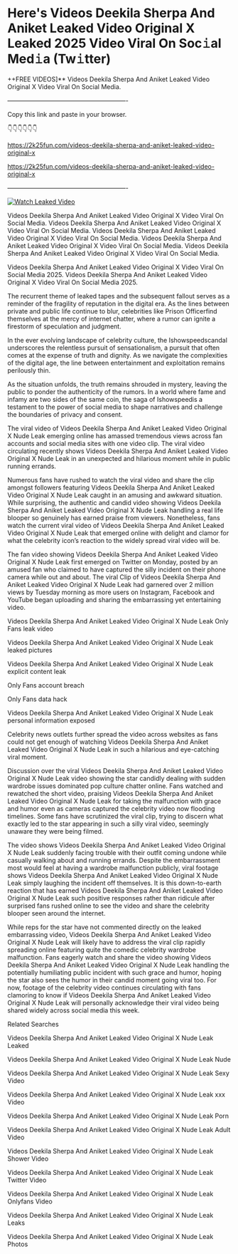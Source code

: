 # Here's Videos Deekila Sherpa And Aniket Leaked Video Original X Leaked 2025 Video Viral On Soc𝚒al Med𝚒a (Tw𝚒tter)

++FREE VIDEOS]** Videos Deekila Sherpa And Aniket Leaked Video Original X Video Viral On Social Media.

———————————————————-

Copy this link and paste in your browser.

👇👇👇👇👇👇

https://2k25fun.com/videos-deekila-sherpa-and-aniket-leaked-video-original-x

https://2k25fun.com/videos-deekila-sherpa-and-aniket-leaked-video-original-x

———————————————————-

[![Watch Leaked Video](https://miro.medium.com/v2/resize:fit:828/format:webp/1*cilzJN44JGOrTw9NJCrNHA.gif "Watch Leaked Video")](https://2k25fun.com/videos-deekila-sherpa-and-aniket-leaked-video-original-x)

Videos Deekila Sherpa And Aniket Leaked Video Original X Video Viral On Social Media. Videos Deekila Sherpa And Aniket Leaked Video Original X Video Viral On Social Media. Videos Deekila Sherpa And Aniket Leaked Video Original X Video Viral On Social Media. Videos Deekila Sherpa And Aniket Leaked Video Original X Video Viral On Social Media. Videos Deekila Sherpa And Aniket Leaked Video Original X Video Viral On Social Media.

Videos Deekila Sherpa And Aniket Leaked Video Original X Video Viral On Social Media 2025. Videos Deekila Sherpa And Aniket Leaked Video Original X Video Viral On Social Media 2025.

The recurrent theme of leaked tapes and the subsequent fallout serves as a reminder of the fragility of reputation in the digital era. As the lines between private and public life continue to blur, celebrities like Prison Officerfind themselves at the mercy of internet chatter, where a rumor can ignite a firestorm of speculation and judgment.

In the ever evolving landscape of celebrity culture, the Ishowspeedscandal underscores the relentless pursuit of sensationalism, a pursuit that often comes at the expense of truth and dignity. As we navigate the complexities of the digital age, the line between entertainment and exploitation remains perilously thin.

As the situation unfolds, the truth remains shrouded in mystery, leaving the public to ponder the authenticity of the rumors. In a world where fame and infamy are two sides of the same coin, the saga of Ishowspeedis a testament to the power of social media to shape narratives and challenge the boundaries of privacy and consent.

The viral video of Videos Deekila Sherpa And Aniket Leaked Video Original X Nude Leak emerging online has amassed tremendous views across fan accounts and social media sites with one video clip. The viral video circulating recently shows Videos Deekila Sherpa And Aniket Leaked Video Original X Nude Leak in an unexpected and hilarious moment while in public running errands.

Numerous fans have rushed to watch the viral video and share the clip amongst followers featuring Videos Deekila Sherpa And Aniket Leaked Video Original X Nude Leak caught in an amusing and awkward situation. While surprising, the authentic and candid video showing Videos Deekila Sherpa And Aniket Leaked Video Original X Nude Leak handling a real life blooper so genuinely has earned praise from viewers. Nonetheless, fans watch the current viral video of Videos Deekila Sherpa And Aniket Leaked Video Original X Nude Leak that emerged online with delight and clamor for what the celebrity icon’s reaction to the widely spread viral video will be.

The fan video showing Videos Deekila Sherpa And Aniket Leaked Video Original X Nude Leak first emerged on Twitter on Monday, posted by an amused fan who claimed to have captured the silly incident on their phone camera while out and about. The viral Clip of Videos Deekila Sherpa And Aniket Leaked Video Original X Nude Leak had garnered over 2 million views by Tuesday morning as more users on Instagram, Facebook and YouTube began uploading and sharing the embarrassing yet entertaining video.

Videos Deekila Sherpa And Aniket Leaked Video Original X Nude Leak Only Fans leak video

Videos Deekila Sherpa And Aniket Leaked Video Original X Nude Leak leaked pictures

Videos Deekila Sherpa And Aniket Leaked Video Original X Nude Leak explicit content leak

Only Fans account breach

Only Fans data hack

Videos Deekila Sherpa And Aniket Leaked Video Original X Nude Leak personal information exposed

Celebrity news outlets further spread the video across websites as fans could not get enough of watching Videos Deekila Sherpa And Aniket Leaked Video Original X Nude Leak in such a hilarious and eye-catching viral moment.

Discussion over the viral Videos Deekila Sherpa And Aniket Leaked Video Original X Nude Leak video showing the star candidly dealing with sudden wardrobe issues dominated pop culture chatter online. Fans watched and rewatched the short video, praising Videos Deekila Sherpa And Aniket Leaked Video Original X Nude Leak for taking the malfunction with grace and humor even as cameras captured the celebrity video now flooding timelines. Some fans have scrutinized the viral clip, trying to discern what exactly led to the star appearing in such a silly viral video, seemingly unaware they were being filmed.

The video shows Videos Deekila Sherpa And Aniket Leaked Video Original X Nude Leak suddenly facing trouble with their outfit coming undone while casually walking about and running errands. Despite the embarrassment most would feel at having a wardrobe malfunction publicly, viral footage shows Videos Deekila Sherpa And Aniket Leaked Video Original X Nude Leak simply laughing the incident off themselves. It is this down-to-earth reaction that has earned Videos Deekila Sherpa And Aniket Leaked Video Original X Nude Leak such positive responses rather than ridicule after surprised fans rushed online to see the video and share the celebrity blooper seen around the internet.

While reps for the star have not commented directly on the leaked embarrassing video, Videos Deekila Sherpa And Aniket Leaked Video Original X Nude Leak will likely have to address the viral clip rapidly spreading online featuring quite the comedic celebrity wardrobe malfunction. Fans eagerly watch and share the video showing Videos Deekila Sherpa And Aniket Leaked Video Original X Nude Leak handling the potentially humiliating public incident with such grace and humor, hoping the star also sees the humor in their candid moment going viral too. For now, footage of the celebrity video continues circulating with fans clamoring to know if Videos Deekila Sherpa And Aniket Leaked Video Original X Nude Leak will personally acknowledge their viral video being shared widely across social media this week.

Related Searches

Videos Deekila Sherpa And Aniket Leaked Video Original X Nude Leak Leaked

Videos Deekila Sherpa And Aniket Leaked Video Original X Nude Leak Nude

Videos Deekila Sherpa And Aniket Leaked Video Original X Nude Leak Sexy Video

Videos Deekila Sherpa And Aniket Leaked Video Original X Nude Leak xxx Video

Videos Deekila Sherpa And Aniket Leaked Video Original X Nude Leak Porn

Videos Deekila Sherpa And Aniket Leaked Video Original X Nude Leak Adult Video

Videos Deekila Sherpa And Aniket Leaked Video Original X Nude Leak Shower Video

Videos Deekila Sherpa And Aniket Leaked Video Original X Nude Leak Twitter Video

Videos Deekila Sherpa And Aniket Leaked Video Original X Nude Leak Onlyfans Video

Videos Deekila Sherpa And Aniket Leaked Video Original X Nude Leak Leaks

Videos Deekila Sherpa And Aniket Leaked Video Original X Nude Leak Photos